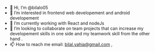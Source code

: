 - 👋 Hi, I’m @bilalo05
- 👀 I’m interested in frontend web developement and android developement 
- 🌱 I’m currently working with React and nodeJs
- 💞️ I’m looking to collaborate on team projects that can increase my developement skills in one side and my teamwork skill from the other hand . 
- 📫 How to reach me  email: bilal.yahia@gmail.com , 

<!---
bilalo05/bilalo05 is a ✨ special ✨ repository because its `README.md` (this file) appears on your GitHub profile.
You can click the Preview link to take a look at your changes.
--->
